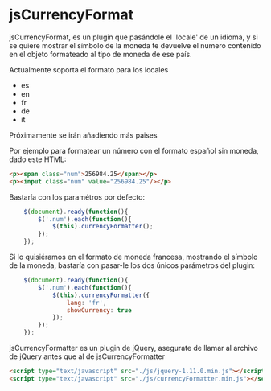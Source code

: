 jsCurrencyFormat
================

jsCurrencyFormat, es un plugin que pasándole el 'locale' de un idioma, y si se quiere mostrar el símbolo de la moneda te devuelve el numero contenido en el objeto formateado al tipo de moneda de ese país.

Actualmente soporta el formato para los locales

- es
- en
- fr
- de
- it

Próximamente se irán añadiendo más paises

Por ejemplo para formatear un número con el formato español sin moneda, dado este HTML:

```html
<p><span class="num">256984.25</span></p>
<p><input class="num" value="256984.25"/></p>
```

Bastaría con los paramétros por defecto:

```js
    $(document).ready(function(){
        $('.num').each(function(){
            $(this).currencyFormatter();
        });
    });
```

Si lo quisiéramos en el formato de moneda francesa, mostrando el símbolo de la moneda, bastaría con pasar-le los dos únicos parámetros del plugin:

```js
    $(document).ready(function(){
        $('.num').each(function(){
            $(this).currencyFormatter({
                lang: 'fr',
                showCurrency: true
            });
        });
    });
```

jsCurrencyFormatter es un plugin de jQuery, asegurate de llamar al archivo de jQuery antes que al de jsCurrencyFormatter

```html
<script type="text/javascript" src="./js/jquery-1.11.0.min.js"></script>
<script type="text/javascript" src="./js/currencyFormatter.min.js"></script>
```
